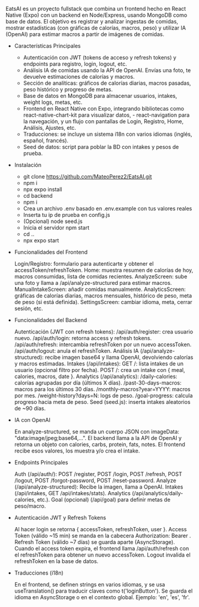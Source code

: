 EatsAI es un proyecto fullstack que combina un frontend hecho en React Native (Expo) con un backend en Node/Express, usando MongoDB como base de datos. El objetivo es registrar y analizar ingestas de comidas, mostrar estadísticas (con gráficas de calorías, macros, peso) y utilizar IA (OpenAI) para estimar macros a partir de imágenes de comidas.

- Características Principales

    - Autenticación con JWT (tokens de acceso y refresh tokens) y endpoints para registro, login, logout, etc.
    - Análisis IA de comidas usando la API de OpenAI. Envías una foto, te devuelve estimaciones de calorías y macros.
    - Sección de analíticas: gráficos de calorías diarias, macros pasadas, peso histórico y progreso de metas.
    - Base de datos en MongoDB para almacenar usuarios, intakes, weight logs, metas, etc.
    - Frontend en React Native con Expo, integrando bibliotecas como react-native-chart-kit para visualizar datos, - react-navigation para la navegación, y un flujo con pantallas de Login, Registro, Home, Análisis, Ajustes, etc.
    - Traducciones: se incluye un sistema i18n con varios idiomas (inglés, español, francés).
    - Seed de datos: script para poblar la BD con intakes y pesos de prueba.

- Instalación
    - git clone https://github.com/MateoPerez2/EatsAI.git
    - npm i
    - npx expo install
    - cd backend
    - npm i
    - Crea un archivo .env basado en .env.example con tus valores reales
    - Inserta tu ip de prueba en config.js
    - (Opcional) node seed.js
    - Inicia el servidor npm start
    - cd ..
    - npx expo start

- Funcionalidades del Frontend

    Login/Registro: formulario para autenticarte y obtener el accessToken/refreshToken.
    Home: muestra resumen de calorías de hoy, macros consumidas, lista de comidas recientes.
    AnalyzeScreen: sube una foto y llama a /api/analyze-structured para estimar macros.
    ManualIntakeScreen: añadir comidas manualmente.
    AnalyticsScreen: gráficas de calorías diarias, macros mensuales, histórico de peso, meta de peso (si está definida).
    SettingsScreen: cambiar idioma, meta, cerrar sesión, etc.


- Funcionalidades del Backend

    Autenticación (JWT con refresh tokens):
    /api/auth/register: crea usuario nuevo.
    /api/auth/login: retorna access y refresh tokens.
    /api/auth/refresh: intercambia refreshToken por un nuevo accessToken.
    /api/auth/logout: anula el refreshToken.
    Análisis IA (/api/analyze-structured): recibe imagen base64 y llama OpenAI, devolviendo calorías y macros estimadas.
    Intakes (/api/intakes):
    GET /: lista intakes de un usuario (opcional filtro por fecha).
    POST /: crea un intake con { meal, calories, macros, date }.
    Analytics (/api/analytics):
    /daily-calories: calorías agrupadas por día (últimos X días).
    /past-30-days-macros: macros para los últimos 30 días.
    /monthly-macros?year=YYYY: macros por mes.
    /weight-history?days=N: logs de peso.
    /goal-progress: calcula progreso hacia meta de peso.
    Seed (seed.js): inserta intakes aleatorios de ~90 días.


- IA con OpenAI

    En analyze-structured, se manda un cuerpo JSON con imageData: "data:image/jpeg;base64,...".
    El backend llama a la API de OpenAI y retorna un objeto con calories, carbs, protein, fats, notes.
    El frontend recibe esos valores, los muestra y/o crea el intake.


- Endpoints Principales

    Auth (/api/auth/):
    POST /register, POST /login, POST /refresh, POST /logout, POST /forgot-password, POST /reset-password.
    Analyze (/api/analyze-structured):
    Recibe la imagen, llama a OpenAI.
    Intakes (/api/intakes, GET /api/intakes/stats).
    Analytics (/api/analytics/daily-calories, etc.).
    Goal (opcional) (/api/goal) para definir metas de peso/macro.


- Autenticación JWT y Refresh Tokens

    Al hacer login se retorna { accessToken, refreshToken, user }.
    Access Token (válido ~15 min) se manda en la cabecera Authorization: Bearer <accessToken>.
    Refresh Token (válido ~7 días) se guarda aparte (AsyncStorage).
    Cuando el access token expira, el frontend llama /api/auth/refresh con el refreshToken para obtener un nuevo accessToken.
    Logout invalida el refreshToken en la base de datos.


- Traducciones (i18n)

    En el frontend, se definen strings en varios idiomas, y se usa useTranslation() para traducir claves como t('loginButton').
    Se guarda el idioma en AsyncStorage o en el contexto global.
    Ejemplo: 'en', 'es', 'fr'.


